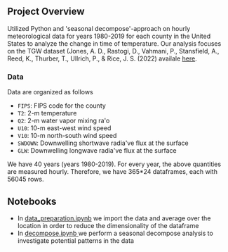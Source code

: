 ## Project Overview

Utilized Python and 'seasonal decompose'-approach on hourly meteorological data for years 1980-2019 for each county in the United States to analyze the change in time of temperature. Our analysis focuses on the TGW dataset (Jones, A. D., Rastogi, D., Vahmani, P., Stansfield, A., Reed, K., Thurber, T., Ullrich, P., & Rice, J. S. (2022) availale [here](https://www.osti.gov/biblio/1960548).

### Data
Data are organized as follows

* `FIPS`: FIPS code for the county 
* `T2`:  2-m temperature 
* `Q2`:  2-m water vapor mixing ra'o 
* `U10`: 10-m east-west wind speed 
* `V10`: 10-m north-south wind speed 
* `SWDOWN`: Downwelling shortwave radia've flux at the surface 
* `GLW`: Downwelling longwave radia've flux at the surface

We have 40 years (years 1980-2019). For every year, the above quantities are measured hourly. Therefore, we have 365*24 dataframes, each with 56045 rows.




## Notebooks

* In [data_preparation.ipynb](https://github.com/ginkof/Data-Science-Portfolio/blob/main/Data%20Analysis/Is%20the%20world%20exploding%3F%20Temperature%20Analysis%20and%20Predictions%20for%20U.S.%20Counties/data_preparation.ipynb) we import the data and average over the location in order to reduce the dimensionality of the dataframe
* In [decompose.ipynb
](https://github.com/ginkof/Data-Science-Portfolio/blob/main/Data%20Analysis/Is%20the%20world%20exploding%3F%20Temperature%20Analysis%20and%20Predictions%20for%20U.S.%20Counties/decompose.ipynb) we perform a seasonal decompose analysis to investigate potential patterns in the data


